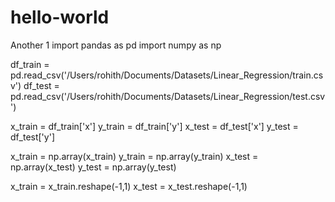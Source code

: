 # hello-world
Another 1
import pandas as pd
import numpy as np

df_train = pd.read_csv('/Users/rohith/Documents/Datasets/Linear_Regression/train.csv')
df_test = pd.read_csv('/Users/rohith/Documents/Datasets/Linear_Regression/test.csv')

x_train = df_train['x']
y_train = df_train['y']
x_test = df_test['x']
y_test = df_test['y']

x_train = np.array(x_train)
y_train = np.array(y_train)
x_test = np.array(x_test)
y_test = np.array(y_test)

x_train = x_train.reshape(-1,1)
x_test = x_test.reshape(-1,1)
